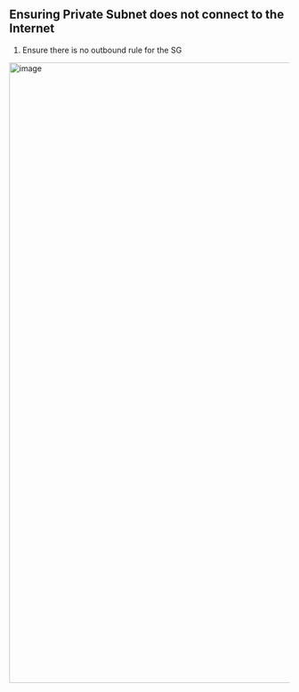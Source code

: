 ## Ensuring Private Subnet does not connect to the Internet
1) Ensure there is no outbound rule for the SG 
<img width="1116" alt="image" src="https://github.com/victorwokili/AWSProjects/assets/18079443/ed2748e6-c7f7-4eb1-89f5-274c03a61855">

